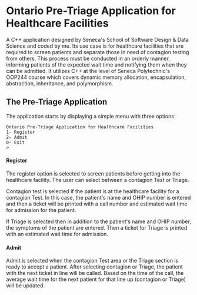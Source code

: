 # Ontario Pre-Triage Application for Healthcare Facilities

A C++ application designed by Seneca's School of Software Design & Data Science and coded by me. Its use case is for healthcare facilities that are required to screen patients and separate those in need of contagion testing from others. This process must be conducted in an orderly manner, informing patients of the expected wait time and notifying them when they can be admitted. It utilizes C++ at the level of Seneca Polytechnic's OOP244 course which covers dynamic memory allocation, encapsulation, abstraction, inheritance, and polymorphism.

## The Pre-Triage Application
The application starts by displaying a simple menu with three options:
```Text
Ontario Pre-Triage Application for Healthcare Facilities
1- Register
2- Admit
0- Exit
>
```
#### Register
The register option is selected to screen patients before getting into the healthcare facility. The user can select between a contagion Test or Triage.

Contagion test is selected if the patient is at the healthcare facility for a contagion Test. In this case, the patient's name and OHIP number is entered and then a ticket will be printed with a call number and estimated wait time for admission for the patient.

If Triage is selected then in addition to the patient's name and OHIP number, the symptoms of the patient are entered. Then a ticket for Triage is printed with an estimated wait time for admission.

#### Admit
Admit is selected when the contagion Test area or the Triage section is ready to accept a patient. After selecting contagion or Triage, the patient with the next ticket in line will be called. Based on the time of the call, the average wait time for the next patient for that line up (contagion or Triage) will be updated.

